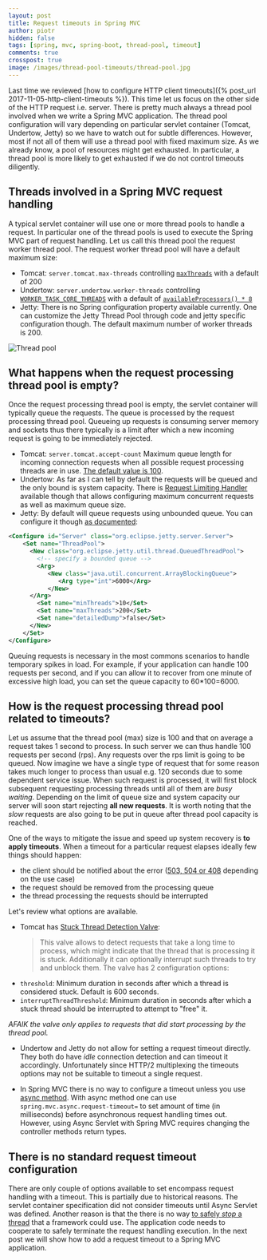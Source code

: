 ```yaml
---
layout: post
title: Request timeouts in Spring MVC
author: piotr
hidden: false
tags: [spring, mvc, spring-boot, thread-pool, timeout]
comments: true
crosspost: true
image: /images/thread-pool-timeouts/thread-pool.jpg
---
```


Last time we reviewed [how to configure HTTP client timeouts]({% post_url 2017-11-05-http-client-timeouts %}). This time let us focus on the other side of the HTTP request i.e. server. There is pretty much always a thread pool involved when we write a Spring MVC application. The thread pool configuration will vary depending on particular servlet container (Tomcat, Undertow, Jetty) so we have to watch out for subtle differences. However, most if not all of them will use a thread pool with fixed maximum size. As we already know, a pool of resources might get exhausted. In particular, a thread pool is more likely to get exhausted if we do not control timeouts diligently.  

## Threads involved in a Spring MVC request handling

A typical servlet container will use one or more thread pools to handle a request. In particular one of the thread pools is used to execute the Spring MVC part of request handling. Let us call this thread pool the request worker thread pool. The request worker thread pool will have a default maximum size:
- Tomcat: `server.tomcat.max-threads` controlling [`maxThreads`](https://tomcat.apache.org/tomcat-8.5-doc/config/http.html) with a default of 200
- Undertow: `server.undertow.worker-threads` controlling [`WORKER_TASK_CORE_THREADS`](http://undertow.io/undertow-docs/undertow-docs-1.2.0/listeners.html) with a default of [`availableProcessors() * 8`](https://github.com/undertow-io/undertow/blob/b6a87a4b4a467b297363c46747c344faaee15ded/core/src/main/java/io/undertow/Undertow.java#L419)
- Jetty: There is no Spring configuration property available currently. One can customize the Jetty Thread Pool through code and jetty specific configuration though. The default maximum number of worker threads is 200.

![Thread pool](/images/thread-pool-timeouts/thread-pool.jpg)

## What happens when the request processing thread pool is empty?

 Once the request processing thread pool is empty, the servlet container will typically queue the requests. The queue is processed by the request processing thread pool. Queueing up requests is consuming server memory and sockets thus there typically is a limit after which a new incoming request is going to be immediately rejected.

- Tomcat: `server.tomcat.accept-count` Maximum queue length for incoming connection requests when all possible request processing threads are in use. [The default value is 100](https://tomcat.apache.org/tomcat-8.5-doc/config/http.html).
- Undertow: As far as I can tell by default the requests will be queued and the only bound is system capacity. There is [Request Limiting Handler](http://undertow.io/undertow-docs/undertow-docs-1.2.0/#built-in-handlers) available though that allows configuring maximum concurrent requests as well as maximum queue size. 
- Jetty: By default will queue requests using unbounded queue. You can configure it though [as documented](https://wiki.eclipse.org/Jetty/Howto/High_Load):

```xml
<Configure id="Server" class="org.eclipse.jetty.server.Server">
    <Set name="ThreadPool">
      <New class="org.eclipse.jetty.util.thread.QueuedThreadPool">
        <!-- specify a bounded queue -->
        <Arg>
           <New class="java.util.concurrent.ArrayBlockingQueue">
              <Arg type="int">6000</Arg>
           </New>
      </Arg>
        <Set name="minThreads">10</Set>
        <Set name="maxThreads">200</Set>
        <Set name="detailedDump">false</Set>
      </New>
    </Set>
</Configure>
```

Queuing requests is necessary in the most commons scenarios to handle temporary spikes in load. For example, if your application can handle 100 requests per second, and if you can allow it to recover from one minute of excessive high load, you can set the queue capacity to 60*100=6000.

## How is the request processing thread pool related to timeouts?

Let us assume that the thread pool (max) size is 100 and that on average a request takes 1 second to process. In such server we can thus handle 100 requests per second (rps). Any requests over the rps limit is going to be queued. Now imagine we have a single type of request that for some reason takes much longer to process than usual e.g. 120 seconds due to some dependent service issue. When such request is processed, it will first block subsequent requesting processing threads until all of them are _busy waiting_. Depending on the limit of queue size and system capacity our server will soon start rejecting **all new requests**. It is worth noting that the _slow_ requests are also going to be put in queue after thread pool capacity is reached. 

One of the ways to mitigate the issue and speed up system recovery is **to apply timeouts**. When a timeout for a particular request elapses ideally few things should happen:
 - the client should be notified about the error ([503, 504 or 408](https://en.wikipedia.org/wiki/List_of_HTTP_status_codes) depending on the use case)
 - the request should be removed from the processing queue
 - the thread processing the requests should be interrupted 

 Let's review what options are available.
 - Tomcat has [Stuck Thread Detection Valve](http://tomcat.apache.org/tomcat-8.5-doc/config/valve.html#Stuck_Thread_Detection_Valve):
   > This valve allows to detect requests that take a long time to process, which might indicate that the thread that is processing it is stuck. Additionally it can optionally interrupt such threads to try and unblock them.
 The valve has 2 configuration options:
 - `threshold`: Minimum duration in seconds after which a thread is considered stuck. Default is 600 seconds. 
 - `interruptThreadThreshold`: Minimum duration in seconds after which a stuck thread should be interrupted to attempt to "free" it.

_AFAIK the valve only applies to requests that did start processing by the thread pool._

- Undertow and Jetty do not allow for setting a request timeout directly. They both do have _idle_ connection detection and can timeout it accordingly. Unfortunately since HTTP/2 multiplexing the timeouts options may not be suitable to timeout a single request. 

- In Spring MVC there is no way to configure a timeout unless you use [async method](https://spring.io/guides/gs/async-method/). With async method one can use `spring.mvc.async.request-timeout=` to set amount of time (in milliseconds) before asynchronous request handling times out. However, using Async Servlet with Spring MVC requires changing the controller methods return types.

## There is no standard request timeout configuration

There are only couple of options available to set encompass request handling with a timeout. This is partially due to historical reasons. The servlet container specification did not consider timeouts until Async Servlet was defined. Another reason is that the there is no way [to safely _stop_ a thread](https://docs.oracle.com/javase/1.5.0/docs/guide/misc/threadPrimitiveDeprecation.html) that a framework could use. The application code needs to cooperate to safely terminate the request handling execution. In the next post we will show how to add a request timeout to a Spring MVC application.
